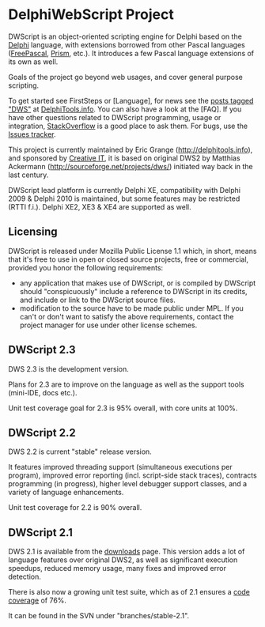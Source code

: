 # DelphiWebScript Project #

DWScript is an object-oriented scripting engine for Delphi based on the [Delphi](http://en.wikipedia.org/wiki/Embarcadero_Delphi) language, with extensions borrowed from other Pascal languages ([FreePascal](http://www.freepascal.org/), [Prism](http://prismwiki.codegear.com/en/Main_Page), etc.). It introduces a few Pascal language extensions of its own as well.

Goals of the project go beyond web usages, and cover general purpose scripting.

To get started see FirstSteps or [Language], for news see the [posts tagged "DWS"](http://delphitools.info/tag/dws/) at [DelphiTools.info](http://delphitools.info/). You can also have a look at the [FAQ]. If you have other questions related to DWScript programming, usage or integration, [StackOverflow](http://stackoverflow.com/questions/tagged/dwscript) is a good place to ask them. For bugs, use the [Issues tracker](https://bitbucket.org/egrange/dwscript/issues).

This project is currently maintained by Eric Grange (http://delphitools.info), and sponsored by [Creative IT](http://creative-it.net), it is based on original DWS2 by Matthias Ackermann (http://sourceforge.net/projects/dws/) initiated way back in the last century.

DWScript lead platform is currently Delphi XE, compatibility with Delphi 2009 & Delphi 2010 is maintained, but some features may be restricted (RTTI f.i.). Delphi XE2, XE3 & XE4 are supported as well.

## Licensing ##

DWScript is released under Mozilla Public License 1.1 which, in short, means that it's free to use in open or closed source projects, free or commercial, provided you honor the following requirements:
 * any application that makes use of DWScript, or is compiled by DWScript should "conspicuously" include a reference to DWScript in its credits, and include or link to the DWScript source files.
 * modification to the source have to be made public under MPL.
If you can't or don't want to satisfy the above requirements, contact the project manager for use under other license schemes.

## DWScript 2.3 ##

DWS 2.3 is the development version.

Plans for 2.3 are to improve on the language as well as the support tools (mini-IDE, docs etc.).

Unit test coverage goal for 2.3 is 95% overall, with core units at 100%.

## DWScript 2.2 ##

DWS 2.2 is current "stable" release version.

It features improved threading support (simultaneous executions per program), improved error reporting (incl. script-side stack traces), contracts programming (in progress), higher level debugger support classes, and a variety of language enhancements.

Unit test coverage for 2.2 is 90% overall.

## DWScript 2.1 ##

DWS 2.1 is available from the [downloads](http://code.google.com/p/dwscript/downloads/list) page. This version adds a lot of language features over original DWS2, as well as significant execution speedups, reduced memory usage, many fixes and improved error detection. 

There is also now a growing unit test suite, which as of 2.1 ensures a [code coverage](http://code.google.com/p/delphi-code-coverage/) of 76%.

It can be found in the SVN under "branches/stable-2.1".